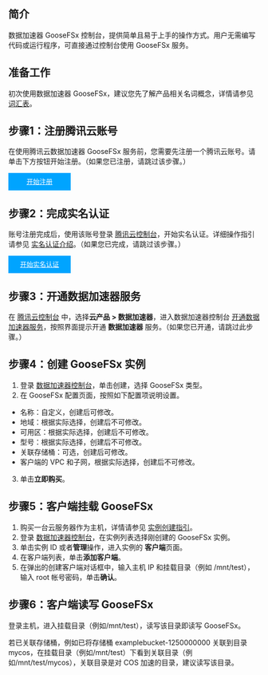 ## 简介

数据加速器 GooseFSx 控制台，提供简单且易于上手的操作方式。用户无需编写代码或运行程序，可直接通过控制台使用 GooseFSx 服务。

## 准备工作

初次使用数据加速器 GooseFSx，建议您先了解产品相关名词概念，详情请参见 [词汇表](https://cloud.tencent.com/document/product/1424/77948)。

## 步骤1：注册腾讯云账号
在使用腾讯云数据加速器 GooseFSx 服务前，您需要先注册一个腾讯云账号。请单击下方按钮开始注册。（如果您已注册，请跳过该步骤。）

<div style="background-color:#00A4FF; width: 125px; height: 35px; line-height:35px; text-align:center;"><a href="https://cloud.tencent.com/register?s_url=https%3A%2F%2Fcloud.tencent.com%2F" target="_blank"  style="color: white; font-size:13px;">开始注册</a></div>

## 步骤2：完成实名认证
账号注册完成后，使用该账号登录 [腾讯云控制台](https://console.cloud.tencent.com/)，开始实名认证。详细操作指引请参见 [实名认证介绍](https://cloud.tencent.com/document/product/378/3629)。（如果您已完成，请跳过该步骤。）

<div style="background-color:#00A4FF; width: 125px; height: 35px; line-height:35px; text-align:center;"><a href="https://console.cloud.tencent.com/developer" target="_blank"  style="color: white; font-size:13px;"  hotrep="document.guide.3128.btn2">开始实名认证</a></div>


## 步骤3：开通数据加速器服务

在 [腾讯云控制台](https://console.cloud.tencent.com/) 中，选择**云产品 > 数据加速器**，进入数据加速器控制台 [开通数据加速器服务](https://console.cloud.tencent.com/goosefs)，按照界面提示开通 **数据加速器** 服务。（如果您已开通，请跳过此步骤。）


## 步骤4：创建 GooseFSx 实例

1. 登录 [数据加速器控制台](https://console.cloud.tencent.com/goosefs)，单击创建，选择 GooseFSx 类型。
2. 在 GooseFSx 配置页面，按照如下配置项说明设置。
 - 名称：自定义，创建后可修改。
 - 地域：根据实际选择，创建后不可修改。
 - 可用区：根据实际选择，创建后不可修改。
 - 型号：根据实际选择，创建后不可修改。
 - 关联存储桶：可选，创建后可修改。
 - 客户端的 VPC 和子网，根据实际选择，创建后不可修改。
3. 单击**立即购买**。


## 步骤5：客户端挂载 GooseFSx

1. 购买一台云服务器作为主机，详情请参见 [实例创建指引](https://cloud.tencent.com/document/product/213/44264)。
2. 登录 [数据加速器控制台](https://console.cloud.tencent.com/goosefs)，在实例列表选择刚创建的 GooseFSx 实例。
3. 单击实例 ID 或者**管理**操作，进入实例的 **客户端**页面。
4. 在客户端列表，单击**添加客户端**。
5. 在弹出的创建客户端对话框中，输入主机 IP 和挂载目录（例如 /mnt/test），输入 root 帐号密码，单击**确认**。



## 步骤6：客户端读写 GooseFSx

登录主机，进入挂载目录（例如/mnt/test），读写该目录即读写 GooseFSx。

若已关联存储桶，例如已将存储桶 examplebucket-1250000000 关联到目录 mycos，在挂载目录（例如/mnt/test）下看到关联目录（例如/mnt/test/mycos），关联目录是对 COS 加速的目录，建议读写该目录。
